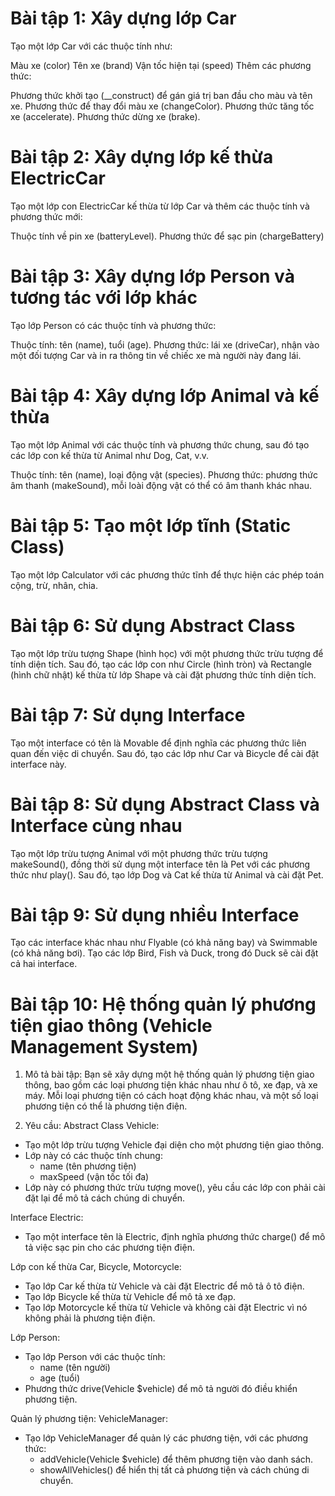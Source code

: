 # Bài tập 1: Xây dựng lớp Car
Tạo một lớp Car với các thuộc tính như:

Màu xe (color)
Tên xe (brand)
Vận tốc hiện tại (speed)
Thêm các phương thức:

Phương thức khởi tạo (__construct) để gán giá trị ban đầu cho màu và tên xe.
Phương thức để thay đổi màu xe (changeColor).
Phương thức tăng tốc xe (accelerate).
Phương thức dừng xe (brake).

# Bài tập 2: Xây dựng lớp kế thừa ElectricCar
Tạo một lớp con ElectricCar kế thừa từ lớp Car và thêm các thuộc tính và phương thức mới:

Thuộc tính về pin xe (batteryLevel).
Phương thức để sạc pin (chargeBattery)

# Bài tập 3: Xây dựng lớp Person và tương tác với lớp khác
Tạo lớp Person có các thuộc tính và phương thức:

Thuộc tính: tên (name), tuổi (age).
Phương thức: lái xe (driveCar), nhận vào một đối tượng Car và in ra thông tin về chiếc xe mà người này đang lái.

# Bài tập 4: Xây dựng lớp Animal và kế thừa
Tạo một lớp Animal với các thuộc tính và phương thức chung, sau đó tạo các lớp con kế thừa từ Animal như Dog, Cat, v.v.

Thuộc tính: tên (name), loại động vật (species).
Phương thức: phương thức âm thanh (makeSound), mỗi loài động vật có thể có âm thanh khác nhau.

# Bài tập 5: Tạo một lớp tĩnh (Static Class)
Tạo một lớp Calculator với các phương thức tĩnh để thực hiện các phép toán cộng, trừ, nhân, chia.

# Bài tập 6: Sử dụng Abstract Class
Tạo một lớp trừu tượng Shape (hình học) với một phương thức trừu tượng để tính diện tích. Sau đó, tạo các lớp con như Circle (hình tròn) và Rectangle (hình chữ nhật) kế thừa từ lớp Shape và cài đặt phương thức tính diện tích.

# Bài tập 7: Sử dụng Interface
Tạo một interface có tên là Movable để định nghĩa các phương thức liên quan đến việc di chuyển. Sau đó, tạo các lớp như Car và Bicycle để cài đặt interface này.

# Bài tập 8: Sử dụng Abstract Class và Interface cùng nhau
Tạo một lớp trừu tượng Animal với một phương thức trừu tượng makeSound(), đồng thời sử dụng một interface tên là Pet với các phương thức như play(). Sau đó, tạo lớp Dog và Cat kế thừa từ Animal và cài đặt Pet.

# Bài tập 9: Sử dụng nhiều Interface
Tạo các interface khác nhau như Flyable (có khả năng bay) và Swimmable (có khả năng bơi). Tạo các lớp Bird, Fish và Duck, trong đó Duck sẽ cài đặt cả hai interface.

# Bài tập 10: Hệ thống quản lý phương tiện giao thông (Vehicle Management System)
1. Mô tả bài tập:
Bạn sẽ xây dựng một hệ thống quản lý phương tiện giao thông, bao gồm các loại phương tiện khác nhau như ô tô, xe đạp, và xe máy. Mỗi loại phương tiện có cách hoạt động khác nhau, và một số loại phương tiện có thể là phương tiện điện.

2. Yêu cầu:
Abstract Class Vehicle:
- Tạo một lớp trừu tượng Vehicle đại diện cho một phương tiện giao thông.
- Lớp này có các thuộc tính chung:
    + name (tên phương tiện)
    + maxSpeed (vận tốc tối đa)
- Lớp này có phương thức trừu tượng move(), yêu cầu các lớp con phải cài đặt lại để mô tả cách chúng di chuyển.

Interface Electric:
- Tạo một interface tên là Electric, định nghĩa phương thức charge() để mô tả việc sạc pin cho các phương tiện điện.

Lớp con kế thừa Car, Bicycle, Motorcycle:
- Tạo lớp Car kế thừa từ Vehicle và cài đặt Electric để mô tả ô tô điện.
- Tạo lớp Bicycle kế thừa từ Vehicle để mô tả xe đạp.
- Tạo lớp Motorcycle kế thừa từ Vehicle và không cài đặt Electric vì nó không phải là phương tiện điện.

Lớp Person:
- Tạo lớp Person với các thuộc tính:
    + name (tên người)
    + age (tuổi)
- Phương thức drive(Vehicle $vehicle) để mô tả người đó điều khiển phương tiện.

Quản lý phương tiện: VehicleManager:
- Tạo lớp VehicleManager để quản lý các phương tiện, với các phương thức:
    + addVehicle(Vehicle $vehicle) để thêm phương tiện vào danh sách.
    + showAllVehicles() để hiển thị tất cả phương tiện và cách chúng di chuyển.
